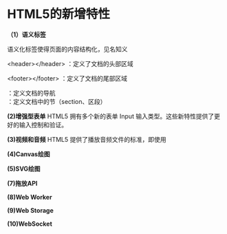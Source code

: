 # HTML5的新增特性

**（1）语义标签**

  语义化标签使得页面的内容结构化，见名知义
  
  &lt;header&gt;&lt;/header&gt;  ：定义了文档的头部区域
  
  &lt;footer&gt;&lt;/footer&gt;  ：定义了文档的尾部区域
  
  <nav></nav>        ：定义文档的导航
  
  <section></section>：定义文档中的节（section、区段）
  
  
**(2)增强型表单**
  HTML5 拥有多个新的表单 Input 输入类型。这些新特性提供了更好的输入控制和验证。
  
**(3)视频和音频**
  HTML5 提供了播放音频文件的标准，即使用 <audio> 元素
  HTML5 规定了一种通过 video 元素来包含视频的标准方法。
  
**(4)Canvas绘图**


**(5)SVG绘图**

**(7)拖放API**

**(8)Web Worker**

**(9)Web Storage**

**(10)WebSocket**

